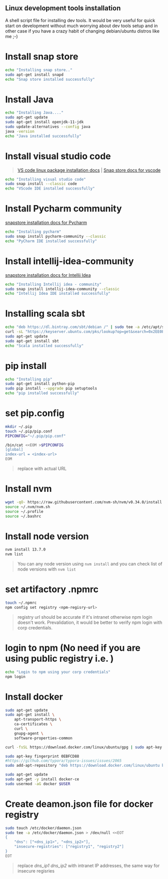 ## Linux development tools installation
A shell script file for installing dev tools. It would be very useful for quick start on development without much worrying about dev tools setup and in other case if you have a crazy habit of changing debian/ubuntu distros like me ;-)

# Install snap store
```sh
echo "Installing snap store.."
sudo apt-get install snapd
echo "Snap store installed successfully"
```

# Install Java
```sh
echo "Installing Java...."
sudo apt-get update
sudo apt-get install openjdk-11-jdk
sudo update-alternatives --config java
java -version
echo "Java installed successfully"
```

# Install visual studio code
> [VS code linux package installation docs](https://code.visualstudio.com/docs/setup/linux)  | [Snap store docs for vscode](https://snapcraft.io/install/code/mint)
```sh
echo "Installing visual studio code"
sudo snap install --classic code
echo "VScode IDE installed successfully"
```

# Install Pycharm community
[snapstore installation docs for Pycharm](https://snapcraft.io/install/pycharm-community/mint)
```sh
echo "Installing pycharm"
sudo snap install pycharm-community --classic
echo "PyCharm IDE installed successfully"
```

# Install intellij-idea-community
[snapstore installation docs for Intellij Idea](https://snapcraft.io/install/intellij-idea-community/mint)
```sh
echo "Installing Intellij idea - community"
sudo snap install intellij-idea-community --classic
echo "Intellij Idea IDE installed successfully"
```
# Installing scala sbt
```sh
echo "deb https://dl.bintray.com/sbt/debian /" | sudo tee -a /etc/apt/sources.list.d/sbt.list
curl -sL "https://keyserver.ubuntu.com/pks/lookup?op=get&search=0x2EE0EA64E40A89B84B2DF73499E82A75642AC823" | sudo apt-key add
sudo apt-get update
sudo apt-get install sbt
echo "Scala installed successfully"
```

# pip install
```sh
echo "Installing pip"
sudo apt-get install python-pip
sudo pip install --upgrade pip setuptools
echo "pip installed successfully"
```
# set pip.config
```sh
mkdir ~/.pip
touch ~/.pip/pip.conf
PIPCONFIG="~/.pip/pip.conf"

/bin/cat <<EOM >$PIPCONFIG
[global]
index-url = <index-url>
EOM
```
> replace <index-url> with actual URL

# Install nvm
```sh
wget -qO- https://raw.githubusercontent.com/nvm-sh/nvm/v0.34.0/install.sh | bash
source ~/.nvm/nvm.sh
source ~/.profile
source ~/.bashrc
```

# Install node version
```sh
nvm install 13.7.0
nvm list
```
> You can any node version using `nvm install` and you can check list of node versions with `nvm list`

# set artifactory .npmrc
```sh
touch ~/.npmrc
npm config set registry <npm-regisry-url>
```
> registry url should be accurate if it's intranet otherwise npm login doesn't work. Prevalidation, it would be better to verify npm login with corp credentials.

# login to npm (No need if you are using public registry i.e. )
```sh
echo "Login to npm using your corp credentials"
npm login
```

# Install docker
```sh
sudo apt-get update
sudo apt-get install \
    apt-transport-https \
    ca-certificates \
    curl \
    gnupg-agent \
    software-properties-common

curl -fsSL https://download.docker.com/linux/ubuntu/gpg | sudo apt-key add -

sudo apt-key fingerprint 0EBFCD88
#https://github.com/typora/typora-issues/issues/2065
sudo add-apt-repository "deb https://download.docker.com/linux/ubuntu bionic stable"

sudo apt-get update
sudo apt-get -y install docker-ce
sudo usermod -aG docker $USER
```

# Create deamon.json file for docker registry
```sh
sudo touch /etc/docker/daemon.json
sudo tee -a /etc/docker/daemon.json > /dev/null <<EOT
{
    "dns": ["<dns_ip1>", "<dns_ip2>"],
    "insecure-registries": ["registry1", "registry2"]
}
EOT
```
> replace *dns_ip1* *dns_ip2* with intranet IP addresses, the same way for insecure regisries
